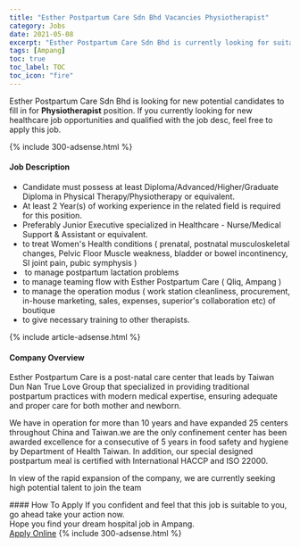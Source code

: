 ```yaml
---
title: "Esther Postpartum Care Sdn Bhd Vacancies Physiotherapist" 
category: Jobs 
date: 2021-05-08 
excerpt: "Esther Postpartum Care Sdn Bhd is currently looking for suitable person to fill in the Physiotherapist which positioned at Ampang" 
tags: [Ampang] 
toc: true 
toc_label: TOC 
toc_icon: "fire" 
--- 
```


<p>Esther Postpartum Care Sdn Bhd is looking for new potential candidates to fill in for <b>Physiotherapist</b> position. If you currently looking for new healthcare job opportunities and qualified with the job desc, feel free to apply this job.
</p>{% include 300-adsense.html %} 
<div><div><h4>Job Description</h4></div><div><div><span><div><ul><li>Candidate must possess at least Diploma/Advanced/Higher/Graduate Diploma in Physical Therapy/Physiotherapy or equivalent.</li><li>At least 2 Year(s) of working experience in the related field is required for this position.</li><li>Preferably Junior Executive specialized in Healthcare - Nurse/Medical Support &amp; Assistant or equivalent.</li><li>to treat Women's Health conditions ( prenatal, postnatal musculoskeletal changes, Pelvic Floor Muscle weakness, bladder or bowel incontinency, SI joint pain, pubic symphysis )</li><li>&#160;to manage postpartum lactation problems</li><li>to manage teaming flow with Esther Postpartum Care ( Qliq, Ampang )</li><li>to manage the operation modus ( work station cleanliness, procurement, in-house marketing, sales, expenses, superior's collaboration etc) of boutique</li><li>to give necessary training to other therapists.</li></ul></div></span></div></div></div> 
{% include article-adsense.html %} 
<div><div><h4>Company Overview</h4></div><div><div><span><div><p>Esther Postpartum Care is a post-natal care center that leads by Taiwan Dun Nan True Love Group that specialized in providing traditional postpartum practices with modern medical expertise, ensuring adequate and proper care for both mother and newborn.</p><p>We have in operation for more than 10 years and have expanded 25 centers throughout China and Taiwan.we are the only confinement center has been awarded excellence for a consecutive of 5 years in food safety and hygiene by Department of Health Taiwan. In addition, our special designed postpartum meal is certified with International HACCP and ISO 22000.</p><p>In view of the rapid expansion of the company, we are currently seeking high potential talent to join the team&#160;</p></div></span></div></div></div> 
#### How To Apply 
If you confident and feel that this job is suitable to you, go ahead take your action now. <br/> 
Hope you find your dream hospital job in Ampang. <br/> 
<a href="https://www.jobstreet.com.my/en/job/physiotherapist-4552077?jobId=jobstreet-my-job-4552077" class="btn btn--warning" target="_blank" rel="nofollow noopenner">Apply Online</a> 
{% include 300-adsense.html %} 